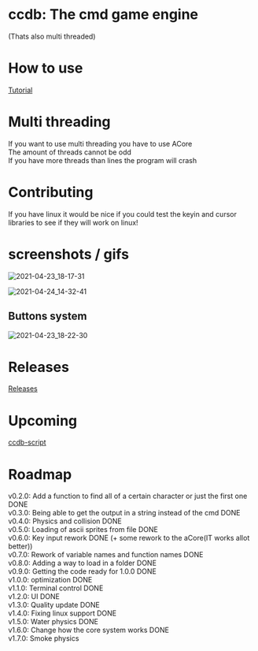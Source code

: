 # ccdb:  The cmd game engine  
(Thats also multi threaded)  
  
  
# How to use  
  
[Tutorial](https://github.com/salmmanfred/ccdb/blob/master/help/tutorial.md)
  
# Multi threading  
If you want to use multi threading you have to use ACore  
The amount of threads cannot be odd  
If you have more threads than lines the program will crash  
  
# Contributing  
If you have linux it would be nice if you could test the keyin and cursor libraries to see if they will work on linux!  
  
  
  
# screenshots / gifs

![2021-04-23_18-17-31](https://user-images.githubusercontent.com/32799244/115900503-508a7900-a460-11eb-8bac-21ee4e9658d7.gif)  
  
![2021-04-24_14-32-41](https://user-images.githubusercontent.com/32799244/115958979-1970a200-a50a-11eb-8e06-280bfefca134.gif)

## Buttons system
![2021-04-23_18-22-30](https://user-images.githubusercontent.com/32799244/115901069-035ad700-a461-11eb-906b-976c37b09f4a.gif)

# Releases  
[Releases](https://github.com/salmmanfred/ccdb/releases)
  
# Upcoming  
[ccdb-script](https://github.com/salmmanfred/ccdb-script)  
  
# Roadmap  
v0.2.0: Add a function to find all of a certain character or just the first one  DONE  
v0.3.0: Being able to get the output in a string instead of the cmd   DONE  
v0.4.0: Physics and collision  DONE  
v0.5.0: Loading of ascii sprites from file  DONE  
v0.6.0: Key input rework  DONE (+ some rework to the aCore(IT works allot better))  
v0.7.0: Rework of variable names and function names  DONE  
v0.8.0: Adding a way to load in a folder  DONE  
v0.9.0: Getting the code ready for 1.0.0  DONE  
v1.0.0: optimization  DONE  
v1.1.0: Terminal control  DONE  
v1.2.0: UI DONE  
v1.3.0: Quality update  DONE  
v1.4.0: Fixing linux support  DONE  
v1.5.0: Water physics  DONE  
v1.6.0: Change how the core system works  DONE  
v1.7.0: Smoke physics  
